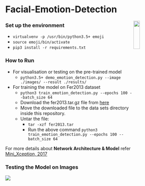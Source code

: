 # Facial-Emotion-Detection

 <img src = "https://github.com/gulshan-mittal/Facial-Emotion-Detection/blob/master/emotions1.png?raw=true" width= 20% height =15% align='right'>

### Set up the environment

* ``virtualvenv -p /usr/bin/python3.5+ emoji``
* ``source emoji/bin/activate``
* ``pip3 install -r requirements.txt``

### How to Run

* For visualisation or testing on the pre-trained model
  * ``python3.5+ demo_emotion_detection.py --image ./images/ --result ./results/``
* For training the model on Fer2013 dataset
  *  ``python3 train_emotion_detection.py --epochs 100 --batch_size 64``
  * Download the fer2013.tar.gz file from [here](https://www.kaggle.com/c/challenges-in-representation-learning-facial-expression-recognition-challenge/data)
  * Move the downloaded file to the data sets directory inside this repository.
  * Untar the file:
    * ``tar -xzf fer2013.tar``
    * Run the above command ``python3 train_emotion_detection.py --epochs 100 --batch_size 64``

For more details about **Network Architecture & Model** refer [Mini_Xception, 2017](https://arxiv.org/pdf/1710.07557.pdf)

### Testing the Model on Images

<img src = "https://github.com/gulshan-mittal/Facial-Emotion-Detection/blob/master/results/result_test_3.png?raw=true">
